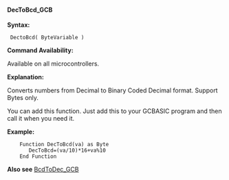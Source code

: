 <div class="section">

<div class="titlepage">

<div>

<div>

#### <span id="dectobcd_gcb"></span>DecToBcd\_GCB

</div>

</div>

</div>

<span class="strong">**Syntax:**</span>

``` screen
 DectoBcd( ByteVariable )
```

<span class="strong">**Command Availability:**</span>

Available on all microcontrollers.

<span class="strong">**Explanation:**</span>

Converts numbers from Decimal to Binary Coded Decimal format. Support
Bytes only.

You can add this function. Just add this to your GCBASIC program and
then call it when you need it.

<span class="strong">**Example:**</span>

``` screen
    Function DecToBcd(va) as Byte
       DecToBcd=(va/10)*16+va%10
    End Function
```

<span class="strong">**Also see**</span>
<a href="bcdtodec_gcb" class="link" title="BcdToDec_GCB">BcdToDec_GCB</a>

</div>
